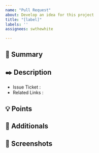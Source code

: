 ```yaml
---
name: "Pull Request"
about: Develop an idea for this project
title: "[label]"
labels: ''
assignees: swthewhite

---
```


## 📌 Summary
<!-- Describe the summary of PR -->


## ✒️ Description
<!-- Describe the detail of PR -->
- Issue Ticket : 
- Related Links : 


## 💡 Points
<!-- Describe the points what you've really considered -->


## 👀 Additionals
<!-- Add any other context about the feature request here. -->


## 🧪 Screenshots
<!-- Add screenshots about the feature request here. -->
